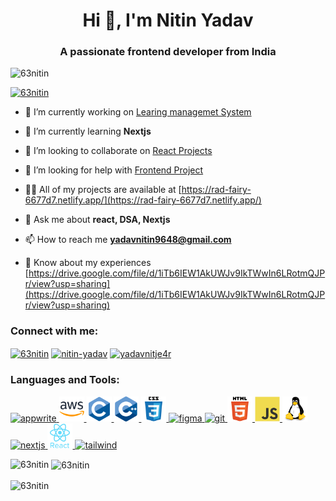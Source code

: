 <h1 align="center">Hi 👋, I'm Nitin Yadav</h1>
<h3 align="center">A passionate frontend developer from India</h3>

<p align="left"> <img src="https://komarev.com/ghpvc/?username=63nitin&label=Profile%20views&color=0e75b6&style=flat" alt="63nitin" /> </p>

<p align="left"> <a href="https://github.com/ryo-ma/github-profile-trophy"><img src="https://github-profile-trophy.vercel.app/?username=63nitin" alt="63nitin" /></a> </p>

- 🔭 I’m currently working on [Learing managemet System](https://github.com/63nitin/News-App)

- 🌱 I’m currently learning **Nextjs**

- 👯 I’m looking to collaborate on [React Projects](https://github.com/63nitin/News-App)

- 🤝 I’m looking for help with [Frontend Project](https://github.com/63nitin/News-App)

- 👨‍💻 All of my projects are available at [https://rad-fairy-6677d7.netlify.app/](https://rad-fairy-6677d7.netlify.app/)

- 💬 Ask me about **react, DSA, Nextjs**

- 📫 How to reach me **yadavnitin9648@gmail.com**

- 📄 Know about my experiences [https://drive.google.com/file/d/1iTb6IEW1AkUWJv9IkTWwIn6LRotmQJPr/view?usp=sharing](https://drive.google.com/file/d/1iTb6IEW1AkUWJv9IkTWwIn6LRotmQJPr/view?usp=sharing)

<h3 align="left">Connect with me:</h3>
<p align="left">
<a href="https://linkedin.com/in/63nitin" target="blank"><img align="center" src="https://raw.githubusercontent.com/rahuldkjain/github-profile-readme-generator/master/src/images/icons/Social/linked-in-alt.svg" alt="63nitin" height="30" width="40" /></a>
<a href="https://www.leetcode.com/nitin-yadav" target="blank"><img align="center" src="https://raw.githubusercontent.com/rahuldkjain/github-profile-readme-generator/master/src/images/icons/Social/leet-code.svg" alt="nitin-yadav" height="30" width="40" /></a>
<a href="https://auth.geeksforgeeks.org/user/yadavnitje4r" target="blank"><img align="center" src="https://raw.githubusercontent.com/rahuldkjain/github-profile-readme-generator/master/src/images/icons/Social/geeks-for-geeks.svg" alt="yadavnitje4r" height="30" width="40" /></a>
</p>

<h3 align="left">Languages and Tools:</h3>
<p align="left"> <a href="https://appwrite.io" target="_blank" rel="noreferrer"> <img src="https://www.vectorlogo.zone/logos/appwriteio/appwriteio-icon.svg" alt="appwrite" width="40" height="40"/> </a> <a href="https://aws.amazon.com" target="_blank" rel="noreferrer"> <img src="https://raw.githubusercontent.com/devicons/devicon/master/icons/amazonwebservices/amazonwebservices-original-wordmark.svg" alt="aws" width="40" height="40"/> </a> <a href="https://www.cprogramming.com/" target="_blank" rel="noreferrer"> <img src="https://raw.githubusercontent.com/devicons/devicon/master/icons/c/c-original.svg" alt="c" width="40" height="40"/> </a> <a href="https://www.w3schools.com/cpp/" target="_blank" rel="noreferrer"> <img src="https://raw.githubusercontent.com/devicons/devicon/master/icons/cplusplus/cplusplus-original.svg" alt="cplusplus" width="40" height="40"/> </a> <a href="https://www.w3schools.com/css/" target="_blank" rel="noreferrer"> <img src="https://raw.githubusercontent.com/devicons/devicon/master/icons/css3/css3-original-wordmark.svg" alt="css3" width="40" height="40"/> </a> <a href="https://www.figma.com/" target="_blank" rel="noreferrer"> <img src="https://www.vectorlogo.zone/logos/figma/figma-icon.svg" alt="figma" width="40" height="40"/> </a> <a href="https://git-scm.com/" target="_blank" rel="noreferrer"> <img src="https://www.vectorlogo.zone/logos/git-scm/git-scm-icon.svg" alt="git" width="40" height="40"/> </a> <a href="https://www.w3.org/html/" target="_blank" rel="noreferrer"> <img src="https://raw.githubusercontent.com/devicons/devicon/master/icons/html5/html5-original-wordmark.svg" alt="html5" width="40" height="40"/> </a> <a href="https://developer.mozilla.org/en-US/docs/Web/JavaScript" target="_blank" rel="noreferrer"> <img src="https://raw.githubusercontent.com/devicons/devicon/master/icons/javascript/javascript-original.svg" alt="javascript" width="40" height="40"/> </a> <a href="https://www.linux.org/" target="_blank" rel="noreferrer"> <img src="https://raw.githubusercontent.com/devicons/devicon/master/icons/linux/linux-original.svg" alt="linux" width="40" height="40"/> </a> <a href="https://nextjs.org/" target="_blank" rel="noreferrer"> <img src="https://cdn.worldvectorlogo.com/logos/nextjs-2.svg" alt="nextjs" width="40" height="40"/> </a> <a href="https://reactjs.org/" target="_blank" rel="noreferrer"> <img src="https://raw.githubusercontent.com/devicons/devicon/master/icons/react/react-original-wordmark.svg" alt="react" width="40" height="40"/> </a> <a href="https://tailwindcss.com/" target="_blank" rel="noreferrer"> 
<img src="https://www.vectorlogo.zone/logos/tailwindcss/tailwindcss-icon.svg" alt="tailwind" width="40" height="40"/> </a> </p>
<p><img align="left" src="https://github-readme-stats.vercel.app/api/top-langs?username=63nitin&show_icons=true&locale=en&layout=compact" alt="63nitin" /></p>
<p>&nbsp;<img align="center" src="https://github-readme-stats.vercel.app/api?username=63nitin&show_icons=true&locale=en" alt="63nitin" /></p>

<p><img align="center" src="https://github-readme-streak-stats.herokuapp.com/?user=63nitin&" alt="63nitin" /></p>
